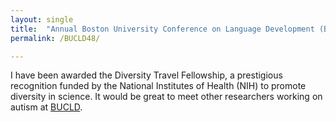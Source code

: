 ```yaml
---
layout: single
title:  "Annual Boston University Conference on Language Development (BUCLD) 2023"
permalink: /BUCLD48/

---
```


I have been awarded the Diversity Travel Fellowship, a prestigious recognition funded by the National Institutes of Health (NIH) to promote diversity in science. It would be great to meet other researchers working on autism at [BUCLD](https://www.bu.edu/bucld/).